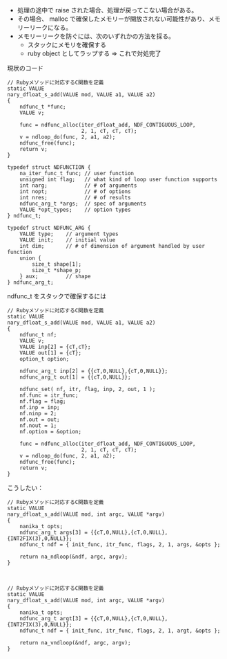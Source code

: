 - 処理の途中で raise された場合、処理が戻ってこない場合がある。
- その場合、 malloc で確保したメモリーが開放されない可能性があり、メモリーリークになる。
- メモリーリークを防ぐには、次のいずれかの方法を採る。
    - スタックにメモリを確保する
    - ruby object としてラップする => これで対処完了

現状のコード

    // Rubyメソッドに対応するC関数を定義
    static VALUE
    nary_dfloat_s_add(VALUE mod, VALUE a1, VALUE a2)
    {
        ndfunc_t *func;
        VALUE v;

        func = ndfunc_alloc(iter_dfloat_add, NDF_CONTIGUOUS_LOOP,
                            2, 1, cT, cT, cT);
        v = ndloop_do(func, 2, a1, a2);
        ndfunc_free(func);
        return v;
    }

    typedef struct NDFUNCTION {
        na_iter_func_t func; // user function
        unsigned int flag;   // what kind of loop user function supports
        int narg;            // # of arguments
        int nopt;            // # of options
        int nres;            // # of results
        ndfunc_arg_t *args;  // spec of arguments
        VALUE *opt_types;    // option types
    } ndfunc_t;

    typedef struct NDFUNC_ARG {
        VALUE type;    // argument types
        VALUE init;    // initial value
        int dim;       // # of dimension of argument handled by user function
        union {
            size_t shape[1];
            size_t *shape_p;
        } aux;         // shape
    } ndfunc_arg_t;


ndfunc_t をスタックで確保するには

    // Rubyメソッドに対応するC関数を定義
    static VALUE
    nary_dfloat_s_add(VALUE mod, VALUE a1, VALUE a2)
    {
        ndfunc_t nf;
        VALUE v;
        VALUE inp[2] = {cT,cT};
        VALUE out[1] = {cT};
        option_t option;

        ndfunc_arg_t inp[2] = {{cT,0,NULL},{cT,0,NULL}};
        ndfunc_arg_t out[1] = {{cT,0,NULL}};

        ndfunc_set( nf, itr, flag, inp, 2, out, 1 );
        nf.func = itr_func;
        nf.flag = flag;
        nf.inp = inp;
        nf.ninp = 2;
        nf.out = out;
        nf.nout = 1;
        nf.option = &option;

        func = ndfunc_alloc(iter_dfloat_add, NDF_CONTIGUOUS_LOOP,
                            2, 1, cT, cT, cT);
        v = ndloop_do(func, 2, a1, a2);
        ndfunc_free(func);
        return v;
    }

こうしたい：

    // Rubyメソッドに対応するC関数を定義
    static VALUE
    nary_dfloat_s_add(VALUE mod, int argc, VALUE *argv)
    {
        nanika_t opts;
        ndfunc_arg_t args[3] = {{cT,0,NULL},{cT,0,NULL},{INT2FIX(3),0,NULL}};
        ndfunc_t ndf = { init_func, itr_func, flags, 2, 1, args, &opts };

        return na_ndloop(&ndf, argc, argv);
    }



    // Rubyメソッドに対応するC関数を定義
    static VALUE
    nary_dfloat_s_add(VALUE mod, int argc, VALUE *argv)
    {
        nanika_t opts;
        ndfunc_arg_t argt[3] = {{cT,0,NULL},{cT,0,NULL},{INT2FIX(3),0,NULL}};
        ndfunc_t ndf = { init_func, itr_func, flags, 2, 1, argt, &opts };

        return na_vndloop(&ndf, argc, argv);
    }

